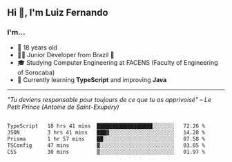 <h2>Hi 👋, I'm Luiz Fernando</h2>

### I'm...
* 🤟 18 years old
* 👨‍💻 Junior Developer from Brazil 💚
* 🎓 Studying Computer Engineering at FACENS (Faculty of Engineering of Sorocaba)
* 🔭 Currently learning **TypeScript** and improving **Java**

---

_"Tu deviens responsable pour toujours de ce que tu as apprivoisé" – Le Petit Prince (Antoine de Saint-Exupéry)_

##

<!--START_SECTION:waka-->

```txt
TypeScript   18 hrs 41 mins  ██████████████████░░░░░░░   72.26 %
JSON         3 hrs 41 mins   ███▓░░░░░░░░░░░░░░░░░░░░░   14.28 %
Prisma       1 hr 57 mins    ██░░░░░░░░░░░░░░░░░░░░░░░   07.58 %
TSConfig     47 mins         ▓░░░░░░░░░░░░░░░░░░░░░░░░   03.05 %
CSS          30 mins         ▒░░░░░░░░░░░░░░░░░░░░░░░░   01.97 %
```

<!--END_SECTION:waka-->
